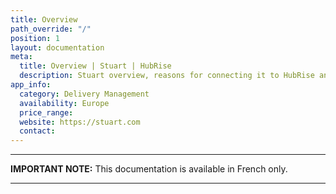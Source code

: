 ```yaml
---
title: Overview
path_override: "/"
position: 1
layout: documentation
meta:
  title: Overview | Stuart | HubRise
  description: Stuart overview, reasons for connecting it to HubRise and summary of integrated features. Synchronise data between your EPOS and your apps.
app_info:
  category: Delivery Management
  availability: Europe
  price_range:
  website: https://stuart.com
  contact:
---
```


---

**IMPORTANT NOTE:** This documentation is available <Link href="/fr/apps/stuart">in French only</Link>.

---
